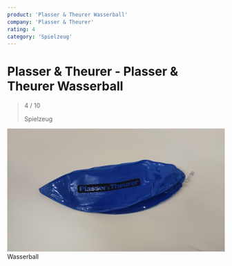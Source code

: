 ```yaml
---
product: 'Plasser & Theurer Wasserball'
company: 'Plasser & Theurer'
rating: 4
category: 'Spielzeug'
---
```


# Plasser & Theurer - Plasser & Theurer Wasserball
>
> 4 / 10
>
> Spielzeug

![Plasser & Theurer Wasserball](./assets/plasser-&-theurer-plasser-&-theurer-wasserball-9534f024-9e9a-42de-b70c-14a3936cd374.jpg)
Wasserball
